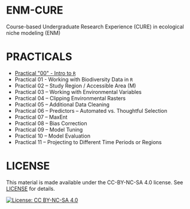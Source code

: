 # ENM-CURE
Course-based Undergraduate Research Experience (CURE) in ecological niche modeling (ENM) 

# PRACTICALS

<!-- Links: -->

-   [Practical "00" - Intro to `R`](https://github.com/justincbagley/ENM-CURE/blob/main/Practicals/Practical00_Intro_to_R.md)
-   Practical 01 - Working with Biodiversity Data in `R`
-   Practical 02 – Study Region / Accessible Area (M)
-   Practical 03 – Working with Environmental Variables
-   Practical 04 – Clipping Environmental Rasters 
-   Practical 05 – Additional Data Cleaning
-   Practical 06 – Predictors – Automated vs. Thoughtful Selection
-   Practical 07 – MaxEnt
-   Practical 08 – Bias Correction
-   Practical 09 – Model Tuning
-   Practical 10 – Model Evaluation 
-   Practical 11 – Projecting to Different Time Periods or Regions



# LICENSE

This material is made available under the CC-BY-NC-SA 4.0 license. See [LICENSE](LICENSE) for details.

[![License: CC BY-NC-SA 4.0](https://licensebuttons.net/l/by-nc-sa/4.0/80x15.png)](https://creativecommons.org/licenses/by-nc-sa/4.0/)
